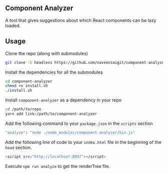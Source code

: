 ## Component Analyzer

A tool that gives suggestions about which React components can be lazy loaded.

## Usage

Clone the repo (along with submodules)
```sh
git clone -b headless https://github.com/naveensaigit/component-analyzer --recurse-submodules
```

Install the dependencies for all the submodules
```sh
cd component-analyzer
chmod +x install.sh
./install.sh
```

Install `component-analyzer` as a dependency in your repo
```sh
cd /path/to/repo
yarn add link:/path/to/component-analyzer
```

Add the following command to your `package.json` in the `scripts` section
```sh
"analyze": "node ./node_modules/component-analyzer/bin.js"
```

Add the following line of code to your `index.html` file in the beginning of the `head` section.
```sh
<script src="http://localhost:8097"></script>
```

Execute `npm run analyze` to get the renderTree file.
